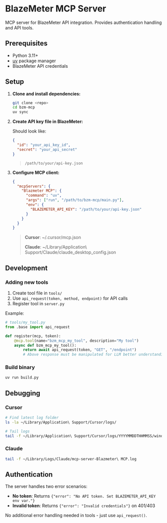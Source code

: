 
# BlazeMeter MCP Server

MCP server for BlazeMeter API integration. Provides authentication handling and API tools.

## Prerequisites

- Python 3.11+
- [uv](https://github.com/astral-sh/uv?tab=readme-ov-file#installation) package manager
- BlazeMeter API credentials

## Setup

1. **Clone and install dependencies:**
   ```bash
   git clone <repo>
   cd bzm-mcp
   uv sync
   ```

2. **Create API key file in BlazeMeter:**
   
   Should look like:
   ```json
   {
     "id": "your_api_key_id",
     "secret": "your_api_secret"
   }
   ```
   > `/path/to/your/api-key.json`

3. **Configure MCP client:**

   ```json
   {
     "mcpServers": {
       "Blazmeter MCP": {
         "command": "uv",
         "args": ["run", "/path/to/bzm-mcp/main.py"],
         "env": {
           "BLAZEMETER_API_KEY": "/path/to/your/api-key.json"
         }
       }
     }
   }
   ```
   > **Cursor**: ~/.cursor/mcp.json 
   >
   > **Claude**: ~/Library/Application\ Support/Claude/claude_desktop_config.json

## Development

### Adding new tools
1. Create tool file in `tools/`
2. Use `api_request(token, method, endpoint)` for API calls
3. Register tool in `server.py`

Example:
```python
# tools/my_tool.py
from .base import api_request

def register(mcp, token):
    @mcp.tool(name="bzm_mcp_my_tool", description="My tool")
    async def bzm_mcp_my_tool():
        return await api_request(token, "GET", "/endpoint")
        # Above response must be manipulated for LLM better understanding
```

### Build binary
```bash
uv run build.py
```

## Debugging

### Cursor
```bash
# Find latest log folder
ls -la ~/Library/Application\ Support/Cursor/logs/

# Tail logs
tail -f ~/Library/Application\ Support/Cursor/logs/YYYYMMDDTHHMMSS/window1/exthost/anysphere.cursor-retrieval/MCP\ user-Blazmeter\ MCP.log
```

### Claude
```bash
tail -f ~/Library/Logs/Claude/mcp-server-Blazmeter\ MCP.log
```

## Authentication

The server handles two error scenarios:
- **No token**: Returns `{"error": "No API token. Set BLAZEMETER_API_KEY env var."}`
- **Invalid token**: Returns `{"error": "Invalid credentials"}` on 401/403

No additional error handling needed in tools - just use `api_request()`.
